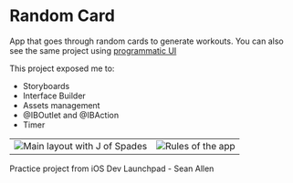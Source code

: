 # Random Card

App that goes through random cards to generate workouts. You can also see the same project using [programmatic UI](https://github.com/cesarlopezt/RandomCardProgrammatic)

This project exposed me to:
- Storyboards
- Interface Builder
- Assets management
- @IBOutlet and @IBAction
- Timer


<table>
<tr>
<td><img src="https://user-images.githubusercontent.com/4370350/196711884-f0837185-1695-4cf6-b6b3-8467e51b73e6.png" alt="Main layout with J of Spades" /></td>
<td><img src="https://user-images.githubusercontent.com/4370350/196712027-376a932d-b036-4b5b-bcf3-2943e8c9a095.png" alt="Rules of the app" /></td>
</tr>
</table>

Practice project from iOS Dev Launchpad - Sean Allen

